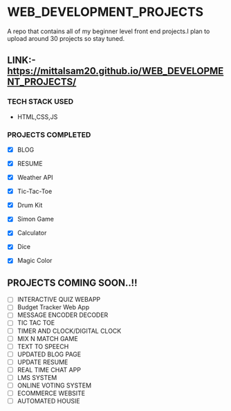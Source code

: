 # WEB_DEVELOPMENT_PROJECTS
A repo that contains all of my beginner level front end projects.I plan to upload around 30 projects so stay tuned.

## LINK:-  https://mittalsam20.github.io/WEB_DEVELOPMENT_PROJECTS/

### TECH STACK USED
- HTML,CSS,JS

### PROJECTS COMPLETED

- [X] BLOG
- [X] RESUME
- [x] Weather API
- [x] Tic-Tac-Toe
- [x] Drum Kit
- [x] Simon Game
- [x] Calculator
- [x] Dice
- [x] Magic Color




## PROJECTS COMING SOON..!!
- [ ]  INTERACTIVE QUIZ WEBAPP
- [ ]  Budget Tracker Web App 
- [ ]  MESSAGE ENCODER DECODER
- [ ]  TIC TAC TOE
- [ ]  TIMER AND CLOCK/DIGITAL CLOCK
- [ ]  MIX N MATCH GAME
- [ ]  TEXT TO SPEECH
- [ ]  UPDATED BLOG PAGE
- [ ]  UPDATE RESUME
- [ ]  REAL TIME CHAT APP
- [ ]  LMS SYSTEM
- [ ]  ONLINE VOTING SYSTEM
- [ ]  ECOMMERCE WEBSITE
- [ ]  AUTOMATED HOUSIE
